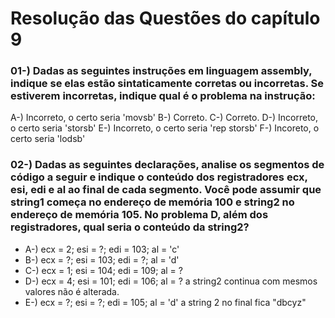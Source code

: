 # Resolução das Questões do capítulo 9


### 01-) Dadas as seguintes instruções em linguagem assembly, indique se elas estão sintaticamente corretas ou incorretas. Se estiverem incorretas, indique qual é o problema na instrução:
A-) Incorreto, o certo seria 'movsb'
B-) Correto.
C-) Correto.
D-) Incorreto, o certo seria 'storsb'
E-) Incorreto, o certo seria 'rep storsb'
F-) Incoreto, o certo seria 'lodsb'

### 02-) Dadas as seguintes declarações, analise os segmentos de código a seguir e indique o conteúdo dos registradores ecx, esi, edi e al ao final de cada segmento. Você pode assumir que string1 começa no endereço de memória 100 e string2 no endereço de memória 105. No problema D, além dos registradores, qual seria o conteúdo da string2?

- A-) ecx = 2; esi = ?; edi = 103; al = 'c'
- B-) ecx = ?; esi = 103; edi = ?; al = 'd'
- C-) ecx = 1; esi = 104; edi = 109; al = ?
- D-) ecx = 4; esi = 101; edi = 106; al = ?
    a string2 continua com mesmos valores não é alterada.
- E-) ecx = ?; esi = ?; edi = 105; al = 'd'
    a string 2 no final fica "dbcyz"